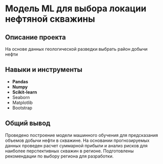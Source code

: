 # Модель ML для выбора локации нефтяной скважины

## Описание проекта
На основе данных геологической разведки выбрать район добычи нефти

## Навыки и инструменты
* **Pandas**
* **Numpy**
* **Scikit-learn**
* Seaborn
* Matplotlib
* Bootstrap
 

## Общий вывод

Проведено построение модели машинного обучения для предсказания объемов добычи нефти в скважине. На основании прогнозируемых данных проведен расчет суммарной прибыли и анализ рисков для наиболее перспективных скважин в регионе. Подготовлены рекомендации по выбору региона для разработки.
